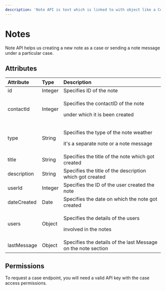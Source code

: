 ```yaml
---
description: 'Note API is text which is linked to with object like a Contact, Case.'
---
```


# Notes

Note API helps us creating a new note as a case or sending a note message under a particular case.

## Attributes

<table>
  <thead>
    <tr>
      <th style="text-align:left">Attribute</th>
      <th style="text-align:left">Type</th>
      <th style="text-align:left">Description</th>
    </tr>
  </thead>
  <tbody>
    <tr>
      <td style="text-align:left">id</td>
      <td style="text-align:left">Integer</td>
      <td style="text-align:left">Specifies ID of the note</td>
    </tr>
    <tr>
      <td style="text-align:left">contactId</td>
      <td style="text-align:left">Integer</td>
      <td style="text-align:left">
        <p>Specifies the contactID of the note</p>
        <p>under which it is been created</p>
      </td>
    </tr>
    <tr>
      <td style="text-align:left">type</td>
      <td style="text-align:left">String</td>
      <td style="text-align:left">
        <p>Specifies the type of the note weather</p>
        <p>it&apos;s a separate note or a note message</p>
      </td>
    </tr>
    <tr>
      <td style="text-align:left">title</td>
      <td style="text-align:left">String</td>
      <td style="text-align:left">Specifies the title of the note which got created</td>
    </tr>
    <tr>
      <td style="text-align:left">description</td>
      <td style="text-align:left">String</td>
      <td style="text-align:left">Specifies the title of the description which got created</td>
    </tr>
    <tr>
      <td style="text-align:left">userId</td>
      <td style="text-align:left">Integer</td>
      <td style="text-align:left">Specifies the ID of the user created the note</td>
    </tr>
    <tr>
      <td style="text-align:left">dateCreated</td>
      <td style="text-align:left">Date</td>
      <td style="text-align:left">Specifies the date on which the note got created</td>
    </tr>
    <tr>
      <td style="text-align:left">users</td>
      <td style="text-align:left">Object</td>
      <td style="text-align:left">
        <p>Specifies the details of the users</p>
        <p>involved in the notes</p>
      </td>
    </tr>
    <tr>
      <td style="text-align:left">lastMessage</td>
      <td style="text-align:left">Object</td>
      <td style="text-align:left">Specifies the details of the last Message on the note section</td>
    </tr>
  </tbody>
</table>

## Permissions

To request a case endpoint, you will need a valid API key with the case access permissions.

